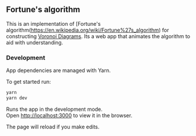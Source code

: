 ## Fortune's algorithm

This is an implementation of [Fortune's algorithm(https://en.wikipedia.org/wiki/Fortune%27s_algorithm) for constructing [Voronoi Diagrams](https://en.wikipedia.org/wiki/Voronoi_diagram). 
Its a web app that animates the algorithm to aid with understanding.


### Development

App dependencies are managed with Yarn.

To get started run:
```sh
yarn
yarn dev
```

Runs the app in the development mode.<br>
Open [http://localhost:3000](http://localhost:3000) to view it in the browser.

The page will reload if you make edits.<br>
